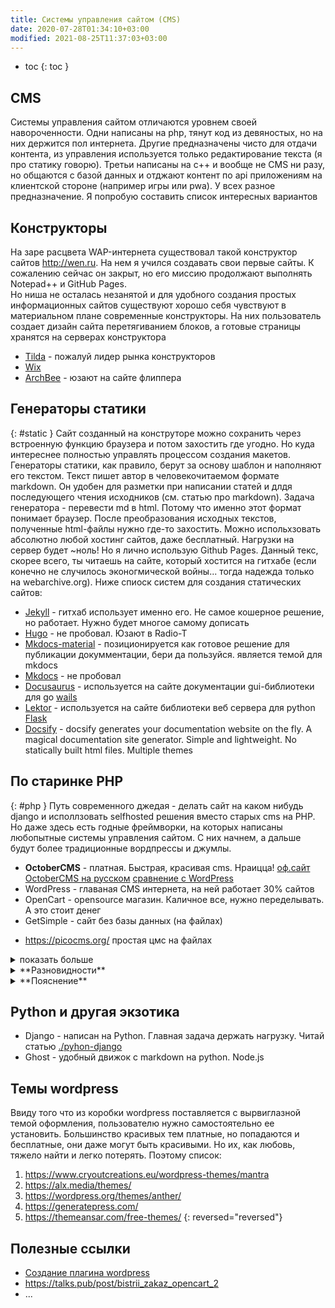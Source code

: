 ```yaml
---
title: Системы управления сайтом (CMS)
date: 2020-07-28T01:34:10+03:00
modified: 2021-08-25T11:37:03+03:00
---
```



- toc
{: toc }

## CMS

Системы управления сайтом отличаются уровнем своей навороченности. Одни написаны на php, тянут код из девяностых, но на них держится пол интернета. Другие предназначены чисто для отдачи контента, из управления используется только редактирование текста (я про статику говорю). Третьи написаны на c++ и вообще не CMS ни разу, но общаются с базой данных и отджают контент по api приложениям на клиентской стороне (например игры или pwa). У всех разное предназначение. Я попробую составить список интересных вариантов


## Конструкторы
На заре расцвета WAP-интернета существовал такой конструктор сайтов <http://wen.ru>. На нем я учился создавать свои первые сайты. К сожалению сейчас он закрыт, но его миссию продолжают выполнять Notepad++ и GitHub Pages.  
Но ниша не осталась незанятой и для удобного создания простых информационных сайтов существуют хорошо себя чувствуют в материальном плане современные конструкторы. На них пользователь создает дизайн сайта перетягиванием блоков, а готовые страницы хранятся на серверах конструктора
- [Tilda](http://tilda.cc) - пожалуй лидер рынка конструкторов
- [Wix](https://ru.wix.com/)
- [ArchBee](https://www.archbee.io) - юзают на сайте флиппера

## Генераторы статики  
{: #static }
Сайт созданный на конструторе можно сохранить через встроенную функцию браузера и потом захостить где угодно. Но куда интереснее полностью управлять процессом создания макетов. Генераторы статики, как правило, берут за основу шаблон и наполняют его текстом. Текст пишет автор в человекочитаемом формате markdown. Он удобен для разметки при написании статей и длдя последующего чтения исходников (см. статью про markdown). Задача генератора - перевести md в html. Потому что именно этот формат понимает браузер. После преобразования исходных текстов, полученные html-файлы нужно где-то захостить. Можно испольхзовать абсолютно любой хостинг сайтов, даже бесплатный. Нагрузки на сервер будет ~ноль! Но я лично использую Github Pages. Данный текс, скорее всего, ты читаешь на сайте, который хостится на гитхабе (если конечно не случилось эконогмической войны... тогда надежда только на webarchive.org). Ниже спиоск систем для создания статических сайтов:
- [Jekyll](https://jekyllrb.com/) - гитхаб использует именно его. Не самое кошерное решение, но работает. Нужно будет многое самому дописать
- [Hugo](#) - не пробовал. Юзают в Radio-T
- [Mkdocs-material](https://squidfunk.github.io/mkdocs-material/) - позиционируется как готовое решение для публикации докумментации, бери да пользуйся. является темой для mkdocs
- [Mkdocs](https://www.mkdocs.org/) - не пробовал
- [Docusaurus](https://docusaurus.io/) - используется на сайте документации gui-библиотеки для go [wails](https://wails.io/docs/gettingstarted/firstproject)
- [Lektor](https://www.getlektor.com/) - используется на сайте библиотеки веб сервера для python [Flask](https://palletsprojects.com/)
- [Docsify](https://docsify.js.org/#/) - docsify generates your documentation website on the fly. A magical documentation site generator. Simple and lightweight. No statically built html files. Multiple themes

## По старинке PHP
{: #php }
Путь современного джедая - делать сайт на каком нибудь django и исполлзовать selfhosted решения вместо старых cms на PHP. Но даже здесь есть годные фреймворки, на которых написаны любопытные системы управления сайтом. С них начнем, а дальше будут более традиционные вордпрессы и джумлы.
* **OctoberCMS** - платная. Быстрая, красивая cms. Нраицца! 
  [оф.сайт](https://octobercms.com/)
  [OctoberCMS на русском](https://octobercms.info/)
  [сравнение с WordPress](https://habr.com/ru/post/509098/)
* WordPress - главаная CMS интернета, на ней работает 30% сайтов
* OpenCart - opensource магазин. Каличное все, нужно переделывать. А это стоит денег
* GetSimple - сайт без базы данных (на файлах)
- <https://picocms.org/> простая цмс на файлах

<details markdown="1">
<summary markdown="0">показать больше</summary>
* Joomla - динозавр
* [Mobilizon](https://mobilizon.org) - ивенты в вашем городе
* Serendipity - <https://docs.s9y.org/index.html>
* impresspages - <https://www.impresspages.org/download> - <https://habr.com/ru/post/141533/>
* Drupal
* johncms - для создания мобильных сайтов, дырявая
* <https://invisioncommunity.com/buy> форум
* XenForo2 форум. норм. платно
* MODx
* <https://getpublii.com/>
* Magento - топовая система для ведения магазина. платно
* Bitrix
* WooCommerce - плагин магазина для wordpress. Тормозной
* ABO.CMS
* AdVantShop.NET
* Amiro CMS
* ArwShop
* PHPShop
* Simpla
- Magento - самая популярная система для создания магазина на западе. Куча плагинов, развивается, дает много работы
- Concrete5 CMS - говорят сложная но шустрая
- Shopify - saas магазинн. решение для больших дядек. вроде как технологичные чувыаки делают

</details>

<details markdown="1">
<summary markdown="0">**Разновидности**</summary>

Практическое применение <https://hostiq.ua/wiki/cms/>  
блог, форум (WordPress, phpBB, vBulletin);  
интернет-магазин (Magento, OpenCart, osCommerce);  
социальные сети (InstantCMS, Social Engine);  
персональные сайты (WordPress, Monstra);  
корпоративные сайты (Joomla, Drupal);  
порталы (DLE, Drupal). 
</details>

<details markdown="1">
<summary markdown="0">**Пояснение**</summary>

Существует несколько основных типов решений для электронной коммерции. Некоторые фокусируются на продаже цифровых продуктов, некоторые отлично подходят для компаний, использующих дропшиппинг (Oberlo), а третьи идеальны для моделей с подпиской (Wix Membership).

Например, STRATO Webshop (ePages) и Shopify - лучшие решения для создания больших онлайн-магазинов без особых усилий. WooCommerce хорошо подходит для уникальных и специализированных проектов, но может потребовать значительного технического опыта. С помощью этой системы вы получаете больше гибкости и возможность создавать многоязычные магазины.

Jimdo и Wix являются подходящими решениями, если вы хотите реализовать небольшие (и более простые) проекты магазинов. Джимдо набирает очки в области правовой безопасности и техподдержки, а у Wix есть преимущество в расширенном функционале, особенно при работе с цифровыми товарами.


</details>

## Python и другая экзотика
- Django - написан на Python. Главная задача держать нагрузку. Читай статью [./pyhon-django](./pyhon-django)
- Ghost - удобный движок с markdown на python. Node.js





## Темы wordpress
Ввиду того что из коробки wordpress поставляется с вырвиглазной темой оформления, пользователю нужно самостоятельно ее установить. Большинство красивых тем платные, но попадаются и бесплатные, они даже могут быть красивыми. Но их, как любовь, тяжело найти и легко потерять. Поэтому список:
1. <https://www.cryoutcreations.eu/wordpress-themes/mantra>
1. <https://alx.media/themes/>
1. <https://wordpress.org/themes/anther/>
1. <https://generatepress.com/>  
1. <https://themeansar.com/free-themes/>
{: reversed="reversed"}


## Полезные ссылки
- [Создание плагина wordpress](https://wp-kama.ru/handbook/plugin/osnovy)
- <https://talks.pub/post/bistrii_zakaz_opencart_2>
- ...
